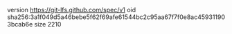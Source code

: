 version https://git-lfs.github.com/spec/v1
oid sha256:3a1f049d5a46bebe5f62f69afe61544bc2c95aa67f7f0e8ac459311903bcab6e
size 2210
